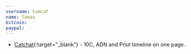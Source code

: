 ```yaml
---
username: tomcat
name: Tomas
bitcoin: 
paypal: 
---
```

    
* [Catchat](http://snipergirl.com/catchat/){:target="_blank"} - 10C, ADN and Pnut timeline on one page.
